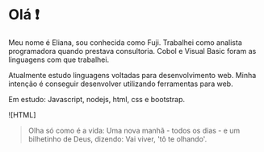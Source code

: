 # Olá ❗

Meu nome é Eliana, sou conhecida como Fuji. Trabalhei como analista programadora quando prestava consultoria. Cobol e Visual Basic foram as linguagens com que trabalhei. 

Atualmente estudo linguagens voltadas para desenvolvimento web. Minha intenção é conseguir desenvolver utilizando ferramentas para web.

Em estudo: Javascript, nodejs, html, css e bootstrap.


![HTML]

<!--
**ElianaFuji/ElianaFuji** is a ✨ _special_ ✨ repository because its `README.md` (this file) appears on your GitHub profile.

Here are some ideas to get you started:

- 🔭 I’m currently working on ...
- 🌱 I’m currently learning ...
- 👯 I’m looking to collaborate on ...
- 🤔 I’m looking for help with ...
- 💬 Ask me about ...
- 📫 How to reach me: ...
- 😄 Pronouns: ...
- ⚡ Fun fact: ...
-->
> Olha só como é a vida: Uma nova manhã - todos os dias - e um bilhetinho de Deus, dizendo: Vai viver, 'tô te olhando'.

